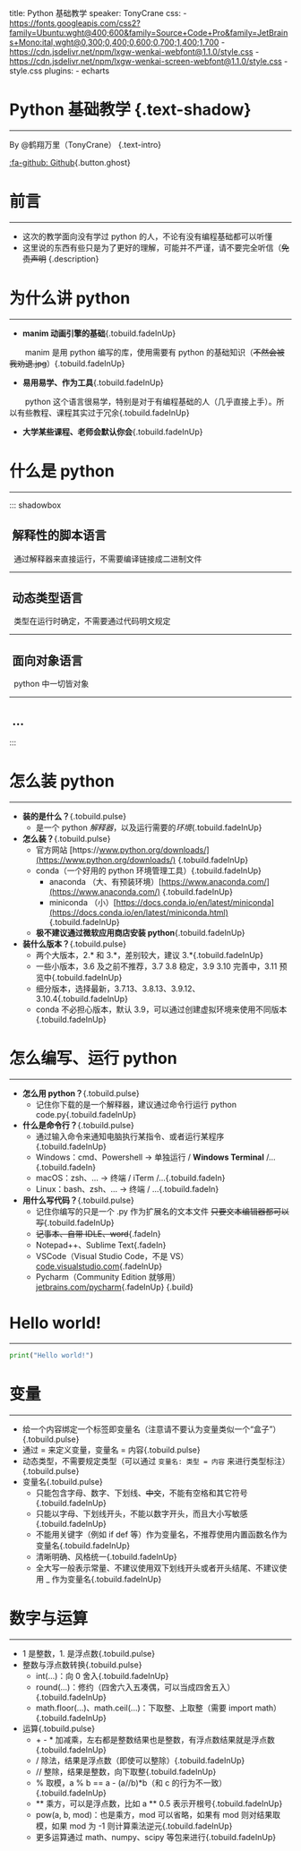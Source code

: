 title: Python 基础教学
speaker: TonyCrane
css: 
    - https://fonts.googleapis.com/css2?family=Ubuntu:wght@400;600&family=Source+Code+Pro&family=JetBrains+Mono:ital,wght@0,300;0,400;0,600;0,700;1,400;1,700
    - https://cdn.jsdelivr.net/npm/lxgw-wenkai-webfont@1.1.0/style.css
    - https://cdn.jsdelivr.net/npm/lxgw-wenkai-screen-webfont@1.1.0/style.css
    - style.css
plugins:
    - echarts

<slide :class="aligncenter size-70">
<link rel="stylesheet" href="style.css">

# Python 基础教学 {.text-shadow}

---

By @鹤翔万里（TonyCrane） {.text-intro}

[:fa-github: Github](https://github.com/TonyCrane/PythonLecture){.button.ghost}

<slide :class="size-60">

# 前言

---

- 这次的教学面向没有学过 python 的人，不论有没有编程基础都可以听懂
- 这里说的东西有些只是为了更好的理解，可能并不严谨，请不要完全听信（~~免责声明~~
{.description}

<slide :class="size-60">

# 为什么讲 python

---

- **manim 动画引擎的基础**{.tobuild.fadeInUp}

&emsp;&emsp;manim 是用 python 编写的库，使用需要有 python 的基础知识（~~不然会被我劝退.jpg~~）{.tobuild.fadeInUp}

- **易用易学、作为工具**{.tobuild.fadeInUp}

&emsp;&emsp;python 这个语言很易学，特别是对于有编程基础的人（几乎直接上手）。所以有些教程、课程其实过于冗余{.tobuild.fadeInUp}

- **大学某些课程、老师会默认你会**{.tobuild.fadeInUp}

<slide :class="size-60">

# 什么是 python

---

::: shadowbox

## &nbsp;解释性的脚本语言

&nbsp;&nbsp;通过解释器来直接运行，不需要编译链接成二进制文件

---

## &nbsp;动态类型语言

&nbsp;&nbsp;类型在运行时确定，不需要通过代码明文规定

---

## &nbsp;面向对象语言

&nbsp;&nbsp;python 中一切皆对象

---

## &nbsp;...

:::

<slide :class="size-60">

# 怎么装 python

---

- **装的是什么？**{.tobuild.pulse}
    - 是一个 python *解释器*，以及运行需要的*环境*{.tobuild.fadeInUp}
- **怎么装？**{.tobuild.pulse}
    - 官方网站 [https\://www.python.org/downloads/](https://www.python.org/downloads/)
    {.tobuild.fadeInUp}
    - conda（一个好用的 python 环境管理工具）{.tobuild.fadeInUp}
        - anaconda （大、有预装环境）[https://www.anaconda.com/](https://www.anaconda.com/)
        {.tobuild.fadeInUp}
        - miniconda （小）[https://docs.conda.io/en/latest/miniconda](https://docs.conda.io/en/latest/miniconda.html)
        {.tobuild.fadeInUp}
    - **极不建议通过微软应用商店安装 python**{.tobuild.fadeInUp}
- **装什么版本？**{.tobuild.pulse}
    - 两个大版本，2.\* 和 3.\*，差别较大，建议 3.\*{.tobuild.fadeInUp}
    - 一些小版本，3.6 及之前不推荐，3.7 3.8 稳定，3.9 3.10 完善中，3.11 预览中{.tobuild.fadeInUp}
    - 细分版本，选择最新，3.7.13、3.8.13、3.9.12、3.10.4{.tobuild.fadeInUp}
    - conda 不必担心版本，默认 3.9，可以通过创建虚拟环境来使用不同版本{.tobuild.fadeInUp}

<slide :class="size-60">

# 怎么编写、运行 python

---

- **怎么用 python？**{.tobuild.pulse}
    - 记住你下载的是一个解释器，建议通过命令行运行 python code.py{.tobuild.fadeInUp}
- **什么是命令行？**{.tobuild.pulse}
    - 通过输入命令来通知电脑执行某指令、或者运行某程序{.tobuild.fadeInUp}
    - Windows：cmd、Powershell -> 单独运行 / **Windows Terminal** /...{.tobuild.fadeIn}
    - macOS：zsh、... -> 终端 / iTerm /...{.tobuild.fadeIn}
    - Linux：bash、zsh、... -> 终端 / ...{.tobuild.fadeIn}
- **用什么写代码？**{.tobuild.pulse}
    - 记住你编写的只是一个 .py 作为扩展名的文本文件 ~~只要文本编辑器都可以写~~{.tobuild.fadeInUp}
    - ~~记事本、自带 IDLE、word~~{.fadeIn}
    - Notepad++、Sublime Text{.fadeIn}
    - VSCode（Visual Studio Code，不是 VS）[code.visualstudio.com](https://code.visualstudio.com/){.fadeInUp}
    - Pycharm（Community Edition 就够用）[jetbrains.com/pycharm](https://www.jetbrains.com/pycharm/){.fadeInUp}
    {.build}

<slide :class="size-60">

# Hello world!

---

```python
print("Hello world!")
```

<slide :class="size-60">

# 变量

---

- 给一个内容绑定一个标签即变量名（注意请不要认为变量类似一个“盒子”）{.tobuild.pulse}
- 通过 = 来定义变量，变量名 = 内容{.tobuild.pulse}
- 动态类型，不需要规定类型（可以通过 `变量名: 类型 = 内容` 来进行类型标注）{.tobuild.pulse}
- 变量名{.tobuild.pulse}
    - 只能包含字母、数字、下划线、~~中文~~，不能有空格和其它符号{.tobuild.fadeInUp}
    - 只能以字母、下划线开头，不能以数字开头，而且大小写敏感{.tobuild.fadeInUp}
    - 不能用关键字（例如 if def 等）作为变量名，不推荐使用内置函数名作为变量名{.tobuild.fadeInUp}
    - 清晰明确、风格统一{.tobuild.fadeInUp}
    - 全大写一般表示常量、不建议使用双下划线开头或者开头结尾、不建议使用 _ 作为变量名{.tobuild.fadeInUp}

<slide :class="size-60">

# 数字与运算

---

- 1 是整数，1. 是浮点数{.tobuild.pulse}
- 整数与浮点数转换{.tobuild.pulse}
    - int(...)：向 0 舍入{.tobuild.fadeInUp}
    - round(...)：修约（四舍六入五凑偶，可以当成四舍五入）{.tobuild.fadeInUp}
    - math.floor(...)、math.ceil(...)：下取整、上取整（需要 import math）{.tobuild.fadeInUp}
- 运算{.tobuild.pulse}
    - \+ \- \* 加减乘，左右都是整数结果也是整数，有浮点数结果就是浮点数{.tobuild.fadeInUp}
    - / 除法，结果是浮点数（即使可以整除）{.tobuild.fadeInUp}
    - // 整除，结果是整数，向下取整{.tobuild.fadeInUp}
    - % 取模，a % b == a - (a//b)*b（和 c 的行为不一致）{.tobuild.fadeInUp}
    - \*\* 乘方，可以是浮点数，比如 a \*\* 0.5 表示开根号{.tobuild.fadeInUp}
    - pow(a, b, mod)：也是乘方，mod 可以省略，如果有 mod 则对结果取模，如果 mod 为 -1 则计算乘法逆元{.tobuild.fadeInUp}
    - 更多运算通过 math、numpy、scipy 等包来进行{.tobuild.fadeInUp}

